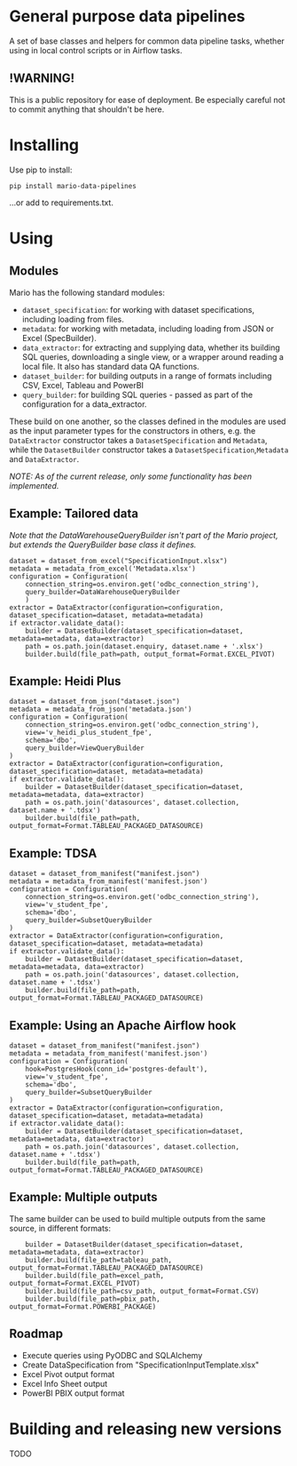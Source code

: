 # General purpose data pipelines 

A set of base classes and helpers for 
common data pipeline tasks, whether using
in local control scripts or in Airflow tasks.

## !WARNING!
This is a public repository for ease of deployment.
Be especially careful not to commit anything
that shouldn't be here.

# Installing
Use pip to install:

`pip install mario-data-pipelines`

...or add to requirements.txt.

# Using

## Modules

Mario has the following standard modules:

* `dataset_specification`: for working with dataset 
specifications, including loading from files.
* `metadata`: for working with 
metadata, including loading from JSON or Excel (SpecBuilder).
* `data_extractor`: for extracting and supplying
data, whether its building SQL queries, downloading a 
single view, or a wrapper around reading a local file. It also
has standard data QA functions.
* `dataset_builder`: for building outputs in a range of
formats including CSV, Excel, Tableau and PowerBI
* `query_builder`: for building SQL queries - passed as 
part of the configuration for a data_extractor.

These build on one another, so the classes defined
in the modules are used as the input parameter types
for the constructors in others, e.g. the `DataExtractor`
constructor takes a `DatasetSpecification` and `Metadata`, 
while the `DatasetBuilder` constructor takes a 
`DatasetSpecification`,`Metadata` and `DataExtractor`.

_NOTE: As of the current release, only some
functionality has been implemented._

## Example: Tailored data
_Note that the DataWarehouseQueryBuilder isn't part of the Mario 
project, but extends the QueryBuilder base class it defines._
~~~
dataset = dataset_from_excel("SpecificationInput.xlsx")
metadata = metadata_from_excel('Metadata.xlsx')
configuration = Configuration(
    connection_string=os.environ.get('odbc_connection_string'),
    query_builder=DataWarehouseQueryBuilder
    )
extractor = DataExtractor(configuration=configuration, dataset_specification=dataset, metadata=metadata)
if extractor.validate_data():
    builder = DatasetBuilder(dataset_specification=dataset, metadata=metadata, data=extractor)
    path = os.path.join(dataset.enquiry, dataset.name + '.xlsx')
    builder.build(file_path=path, output_format=Format.EXCEL_PIVOT)
~~~

## Example: Heidi Plus

~~~
dataset = dataset_from_json("dataset.json")
metadata = metadata_from_json('metadata.json')
configuration = Configuration(
    connection_string=os.environ.get('odbc_connection_string'),
    view='v_heidi_plus_student_fpe',
    schema='dbo',
    query_builder=ViewQueryBuilder
)
extractor = DataExtractor(configuration=configuration, dataset_specification=dataset, metadata=metadata)
if extractor.validate_data():
    builder = DatasetBuilder(dataset_specification=dataset, metadata=metadata, data=extractor)
    path = os.path.join('datasources', dataset.collection, dataset.name + '.tdsx')
    builder.build(file_path=path, output_format=Format.TABLEAU_PACKAGED_DATASOURCE)
~~~

## Example: TDSA
~~~
dataset = dataset_from_manifest("manifest.json")
metadata = metadata_from_manifest('manifest.json')
configuration = Configuration(
    connection_string=os.environ.get('odbc_connection_string'),
    view='v_student_fpe',
    schema='dbo',
    query_builder=SubsetQueryBuilder
)
extractor = DataExtractor(configuration=configuration, dataset_specification=dataset, metadata=metadata)
if extractor.validate_data():
    builder = DatasetBuilder(dataset_specification=dataset, metadata=metadata, data=extractor)
    path = os.path.join('datasources', dataset.collection, dataset.name + '.tdsx')
    builder.build(file_path=path, output_format=Format.TABLEAU_PACKAGED_DATASOURCE)
~~~

## Example: Using an Apache Airflow hook

~~~
dataset = dataset_from_manifest("manifest.json")
metadata = metadata_from_manifest('manifest.json')
configuration = Configuration(
    hook=PostgresHook(conn_id='postgres-default'),
    view='v_student_fpe',
    schema='dbo',
    query_builder=SubsetQueryBuilder
)
extractor = DataExtractor(configuration=configuration, dataset_specification=dataset, metadata=metadata)
if extractor.validate_data():
    builder = DatasetBuilder(dataset_specification=dataset, metadata=metadata, data=extractor)
    path = os.path.join('datasources', dataset.collection, dataset.name + '.tdsx')
    builder.build(file_path=path, output_format=Format.TABLEAU_PACKAGED_DATASOURCE)
~~~


## Example: Multiple outputs
The same builder can be used to build multiple outputs 
from the same source, in different formats:
~~~
    builder = DatasetBuilder(dataset_specification=dataset, metadata=metadata, data=extractor)
    builder.build(file_path=tableau_path, output_format=Format.TABLEAU_PACKAGED_DATASOURCE)
    builder.build(file_path=excel_path, output_format=Format.EXCEL_PIVOT)
    builder.build(file_path=csv_path, output_format=Format.CSV)
    builder.build(file_path=pbix_path, output_format=Format.POWERBI_PACKAGE)
~~~


## Roadmap

* Execute queries using PyODBC and SQLAlchemy
* Create DataSpecification from "SpecificationInputTemplate.xlsx" 
* Excel Pivot output format
* Excel Info Sheet output
* PowerBI PBIX output format


# Building and releasing new versions
TODO